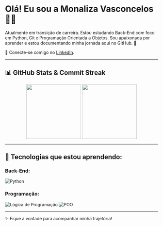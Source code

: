 <h1 align="left">Olá! Eu sou a Monaliza Vasconcelos 👩‍💻</h1>

<p align="left">
Atualmente em transição de carreira. Estou estudando Back-End com foco em Python, Git e Programação Orientada a Objetos.
Sou apaixonada por aprender e estou documentando minha jornada aqui no GitHub. 🚀
</p>

📌 Conecte-se comigo no <a href="https://www.linkedin.com/in/monaliza-vasconcelos-08a004197/" target="_blank">LinkedIn</a>.

---

## 📊 GitHub Stats & Commit Streak

<p align="center">
  <img height="180em" src="https://github-readme-stats.vercel.app/api?username=Monaliza-Vasconcelos&show_icons=true&theme=radical"/>
  <img height="180em" src="https://github-readme-streak-stats.herokuapp.com/?user=Monaliza-Vasconcelos&theme=radical"/>
</p>

---

## 🚀 Tecnologias que estou aprendendo:

### Back-End:
![Python](https://img.shields.io/badge/PYTHON-3776AB?style=for-the-badge&logo=python&logoColor=white)

### Programação:
![Lógica de Programação](https://img.shields.io/badge/LÓGICA%20DE%20PROGRAMAÇÃO-orange?style=for-the-badge)
![POO](https://img.shields.io/badge/PROGRAMAÇÃO%20ORIENTADA%20A%20OBJETOS-blue?style=for-the-badge)

---

✨ Fique à vontade para acompanhar minha trajetória!
